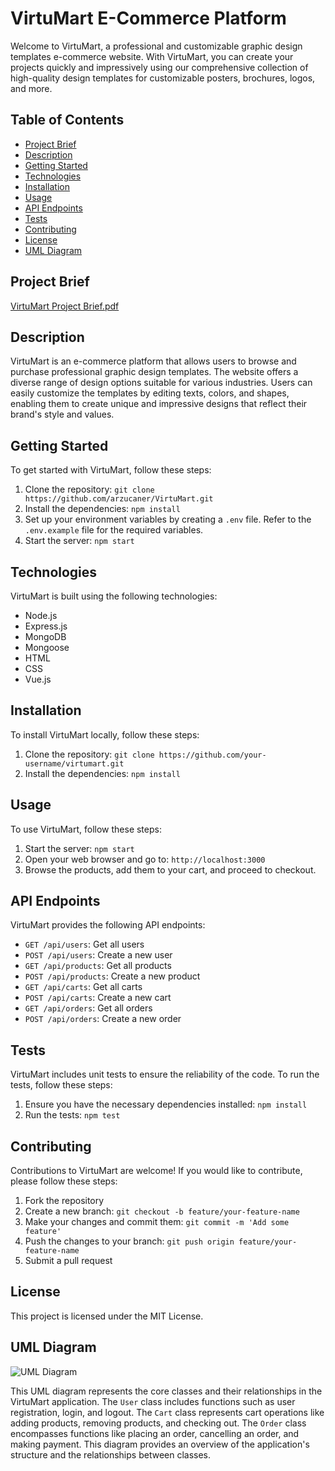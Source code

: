 # VirtuMart E-Commerce Platform

Welcome to VirtuMart, a professional and customizable graphic design templates e-commerce website. With VirtuMart, you can create your projects quickly and impressively using our comprehensive collection of high-quality design templates for customizable posters, brochures, logos, and more.

## Table of Contents
- [Project Brief](#project-brief)
- [Description](#description)
- [Getting Started](#getting-started)
- [Technologies](#technologies)
- [Installation](#installation)
- [Usage](#usage)
- [API Endpoints](#api-endpoints)
- [Tests](#tests)
- [Contributing](#contributing)
- [License](#license)
- [UML Diagram](#umldiagram)


## Project Brief
[VirtuMart Project Brief.pdf](https://github.com/arzucaner/VirtuMart/files/11995629/VirtuMart.Project.Brief.pdf)

## Description
VirtuMart is an e-commerce platform that allows users to browse and purchase professional graphic design templates. The website offers a diverse range of design options suitable for various industries. Users can easily customize the templates by editing texts, colors, and shapes, enabling them to create unique and impressive designs that reflect their brand's style and values.

## Getting Started
To get started with VirtuMart, follow these steps:

1. Clone the repository: `git clone https://github.com/arzucaner/VirtuMart.git`
2. Install the dependencies: `npm install`
3. Set up your environment variables by creating a `.env` file. Refer to the `.env.example` file for the required variables.
4. Start the server: `npm start`

## Technologies
VirtuMart is built using the following technologies:

- Node.js
- Express.js
- MongoDB
- Mongoose
- HTML
- CSS
- Vue.js

## Installation
To install VirtuMart locally, follow these steps:

1. Clone the repository: `git clone https://github.com/your-username/virtumart.git`
2. Install the dependencies: `npm install`

## Usage
To use VirtuMart, follow these steps:

1. Start the server: `npm start`
2. Open your web browser and go to: `http://localhost:3000`
3. Browse the products, add them to your cart, and proceed to checkout.

## API Endpoints
VirtuMart provides the following API endpoints:

- `GET /api/users`: Get all users
- `POST /api/users`: Create a new user
- `GET /api/products`: Get all products
- `POST /api/products`: Create a new product
- `GET /api/carts`: Get all carts
- `POST /api/carts`: Create a new cart
- `GET /api/orders`: Get all orders
- `POST /api/orders`: Create a new order

## Tests
VirtuMart includes unit tests to ensure the reliability of the code. To run the tests, follow these steps:

1. Ensure you have the necessary dependencies installed: `npm install`
2. Run the tests: `npm test`

## Contributing
Contributions to VirtuMart are welcome! If you would like to contribute, please follow these steps:

1. Fork the repository
2. Create a new branch: `git checkout -b feature/your-feature-name`
3. Make your changes and commit them: `git commit -m 'Add some feature'`
4. Push the changes to your branch: `git push origin feature/your-feature-name`
5. Submit a pull request

## License
This project is licensed under the MIT License.

## UML Diagram

![UML Diagram](https://github.com/arzucaner/VirtuMart/assets/108270415/a74f345c-6dfc-4bda-8ce7-4e3cc5d6d92f)


This UML diagram represents the core classes and their relationships in the VirtuMart application. 
The `User` class includes functions such as user registration, login, and logout. 
The `Cart` class represents cart operations like adding products, removing products, and checking out. 
The `Order` class encompasses functions like placing an order, cancelling an order, and making payment. 
This diagram provides an overview of the application's structure and the relationships between classes.
